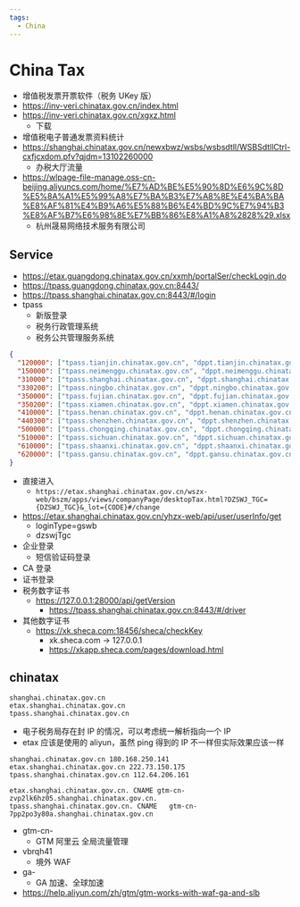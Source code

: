 ```yaml
---
tags:
  - China
---
```


# China Tax

- 增值税发票开票软件（税务 UKey 版）
- https://inv-veri.chinatax.gov.cn/index.html
- https://inv-veri.chinatax.gov.cn/xgxz.html
  - 下载
- 增值税电子普通发票资料统计
- https://shanghai.chinatax.gov.cn/newxbwz/wsbs/wsbsdtll/WSBSdtllCtrl-cxfjcxdom.pfv?qjdm=13102260000
  - 办税大厅流量
- https://wlpage-file-manage.oss-cn-beijing.aliyuncs.com/home/%E7%AD%BE%E5%90%8D%E6%9C%8D%E5%8A%A1%E5%99%A8%E7%BA%B3%E7%A8%8E%E4%BA%BA%E8%AF%81%E4%B9%A6%E5%88%B6%E4%BD%9C%E7%94%B3%E8%AF%B7%E6%98%8E%E7%BB%86%E8%A1%A8%2828%29.xlsx
  - 杭州晟易网络技术服务有限公司

## Service

- https://etax.guangdong.chinatax.gov.cn/xxmh/portalSer/checkLogin.do
- https://tpass.guangdong.chinatax.gov.cn:8443/
- https://tpass.shanghai.chinatax.gov.cn:8443/#/login
- tpass
  - 新版登录
  - 税务行政管理系统
  - 税务公共管理服务系统

```json
{
  "120000": ["tpass.tianjin.chinatax.gov.cn", "dppt.tianjin.chinatax.gov.cn"],
  "150000": ["tpass.neimenggu.chinatax.gov.cn", "dppt.neimenggu.chinatax.gov.cn"],
  "310000": ["tpass.shanghai.chinatax.gov.cn", "dppt.shanghai.chinatax.gov.cn"],
  "330200": ["tpass.ningbo.chinatax.gov.cn", "dppt.ningbo.chinatax.gov.cn"],
  "350000": ["tpass.fujian.chinatax.gov.cn", "dppt.fujian.chinatax.gov.cn"],
  "350200": ["tpass.xiamen.chinatax.gov.cn", "dppt.xiamen.chinatax.gov.cn"],
  "410000": ["tpass.henan.chinatax.gov.cn", "dppt.henan.chinatax.gov.cn"],
  "440300": ["tpass.shenzhen.chinatax.gov.cn", "dppt.shenzhen.chinatax.gov.cn"],
  "500000": ["tpass.chongqing.chinatax.gov.cn", "dppt.chongqing.chinatax.gov.cn"],
  "510000": ["tpass.sichuan.chinatax.gov.cn", "dppt.sichuan.chinatax.gov.cn"],
  "610000": ["tpass.shaanxi.chinatax.gov.cn", "dppt.shaanxi.chinatax.gov.cn"],
  "620000": ["tpass.gansu.chinatax.gov.cn", "dppt.gansu.chinatax.gov.cn"]
}
```

- 直接进入
  - `https://etax.shanghai.chinatax.gov.cn/wszx-web/bszm/apps/views/companyPage/desktopTax.html?DZSWJ_TGC={DZSWJ_TGC}&_lot={CODE}#/change`
- https://etax.shanghai.chinatax.gov.cn/yhzx-web/api/user/userInfo/get
  - loginType=gswb
  - dzswjTgc
- 企业登录
  - 短信验证码登录
- CA 登录
- 证书登录
- 税务数字证书
  - https://127.0.0.1:28000/api/getVersion
    - https://tpass.shanghai.chinatax.gov.cn:8443/#/driver
- 其他数字证书
  - https://xk.sheca.com:18456/sheca/checkKey
    - xk.sheca.com -> 127.0.0.1
    - https://xkapp.sheca.com/pages/download.html

<!--
https://180.168.250.141/was5/web/search?page=19&channelid=198173&searchword=%E6%89%80%E5%BE%97%E7%A8%8E%E6%B3%95&keyword=%E6%89%80%E5%BE%97%E7%A8%8E%E6%B3%95&perpage=10&outlinepage=10
-->

## chinatax

```
shanghai.chinatax.gov.cn
etax.shanghai.chinatax.gov.cn
tpass.shanghai.chinatax.gov.cn
```

- 电子税务局存在封 IP 的情况，可以考虑统一解析指向一个 IP
- etax 应该是使用的 aliyun，虽然 ping 得到的 IP 不一样但实际效果应该一样

```
shanghai.chinatax.gov.cn 180.168.250.141
etax.shanghai.chinatax.gov.cn 222.73.150.175
tpass.shanghai.chinatax.gov.cn 112.64.206.161
```

```
etax.shanghai.chinatax.gov.cn. CNAME gtm-cn-zvp2lk6hz05.shanghai.chinatax.gov.cn.
tpass.shanghai.chinatax.gov.cn.	CNAME	gtm-cn-7pp2po3y80a.shanghai.chinatax.gov.cn
```

- gtm-cn-
  - GTM 阿里云 全局流量管理
- vbrqh41
  - 境外 WAF
- ga-
  - GA 加速、全球加速
- https://help.aliyun.com/zh/gtm/gtm-works-with-waf-ga-and-slb
